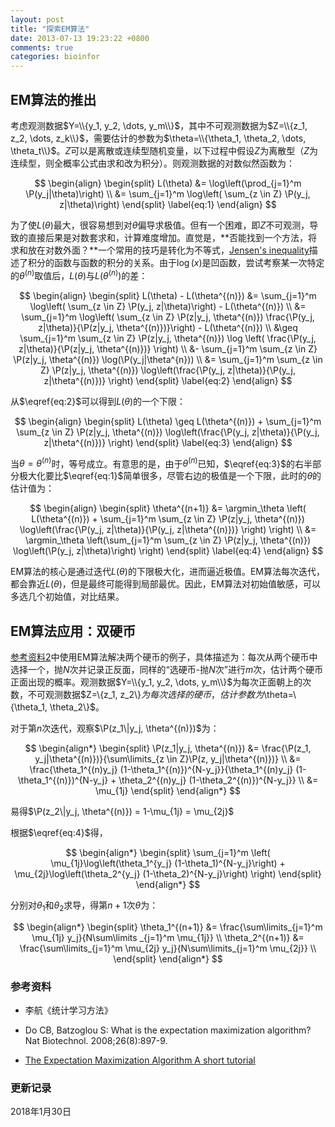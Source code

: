 ```yaml
---
layout: post
title: "探索EM算法"
date: 2013-07-13 19:23:22 +0800
comments: true
categories: bioinfor
---
```


<script type="text/x-mathjax-config">
MathJax.Hub.Config({
TeX: { equationNumbers: { autoNumber: "AMS" } }
});
</script>

$$
\newcommand{\P}{\mathrm{P}}
$$

$$
\DeclareMathOperator*{\argmin}{arg\,min} 
$$

## EM算法的推出 ##

考虑观测数据$Y=\\{y_1, y_2, \dots, y_m\\}$，其中不可观测数据为$Z=\\{z_1, z_2, \dots, z_k\\}$，需要估计的参数为$\theta=\\{\theta_1, \theta_2, \dots, \theta_t\\}$。$Z$可以是离散或连续型随机变量，以下过程中假设$Z$为离散型（$Z$为连续型，则全概率公式由求和改为积分）。则观测数据的对数似然函数为：

<!--more-->

$$
\begin{align}
\begin{split}
L(\theta) &= \log\left(\prod_{j=1}^m \P(y_j|\theta)\right) \\
&= \sum_{j=1}^m \log\left( \sum_{z \in Z} \P(y_j, z|\theta)\right)
\end{split}
\label{eq:1}
\end{align}
$$

为了使$L(\theta)$最大，很容易想到对$\theta$偏导求极值。但有一个困难，即$Z$不可观测，导致的直接后果是对数套求和，计算难度增加。直觉是，**否能找到一个方法，将求和放在对数外面？**一个常用的技巧是转化为不等式，[Jensen's inequality](https://en.wikipedia.org/wiki/Jensen%27s_inequality)描述了积分的函数与函数的积分的关系。由于$\log(x)$是凹函数，尝试考察某一次特定的$\theta^{(n)}$取值后，$L(\theta)$与$L(\theta^{(n)})$的差：

$$
\begin{align}
\begin{split}
L(\theta) - L(\theta^{(n)}) &= \sum_{j=1}^m \log\left( \sum_{z \in Z} \P(y_j, z|\theta)\right) - L(\theta^{(n)}) \\
&= \sum_{j=1}^m \log\left( \sum_{z \in Z} \P(z|y_j, \theta^{(n)}) \frac{\P(y_j, z|\theta)}{\P(z|y_j, \theta^{(n)})}\right) - L(\theta^{(n)}) \\
&\geq \sum_{j=1}^m  \sum_{z \in Z} \P(z|y_j, \theta^{(n)}) \log \left( \frac{\P(y_j, z|\theta)}{\P(z|y_j, \theta^{(n)})} \right) \\
&- \sum_{j=1}^m \sum_{z \in Z} \P(z|y_j, \theta^{(n)}) \log(\P(y_j|\theta^{n})) \\
&= \sum_{j=1}^m  \sum_{z \in Z} \P(z|y_j, \theta^{(n)}) \log\left(\frac{\P(y_j, z|\theta)}{\P(y_j, z|\theta^{(n)})} \right)
\end{split}
\label{eq:2}
\end{align}
$$

从$\eqref{eq:2}$可以得到$L(\theta)$的一个下限：

$$
\begin{align}
\begin{split}
L(\theta) \geq L(\theta^{(n)}) + \sum_{j=1}^m  \sum_{z \in Z} \P(z|y_j, \theta^{(n)}) \log\left(\frac{\P(y_j, z|\theta)}{\P(y_j, z|\theta^{(n)})} \right)
\end{split}
\label{eq:3}
\end{align}
$$

当$\theta=\theta^{(n)}$时，等号成立。有意思的是，由于$\theta^{(n)}$已知，$\eqref{eq:3}$的右半部分极大化要比$\eqref{eq:1}$简单很多，尽管右边的极值是一个下限，此时的$\theta$的估计值为：

$$
\begin{align}
\begin{split}
\theta^{(n+1)} &= \argmin_\theta \left( L(\theta^{(n)}) + \sum_{j=1}^m  \sum_{z \in Z} \P(z|y_j, \theta^{(n)}) \log\left(\frac{\P(y_j, z|\theta)}{\P(y_j, z|\theta^{(n)})} \right) \right) \\
&=  \argmin_\theta \left(\sum_{j=1}^m  \sum_{z \in Z} \P(z|y_j, \theta^{(n)}) \log\left(\P(y_j, z|\theta)\right) \right)
\end{split}
\label{eq:4}
\end{align}
$$

EM算法的核心是通过迭代$L(\theta)$的下限极大化，进而逼近极值。EM算法每次迭代，都会靠近$L(\theta)$，但是最终可能得到局部最优。因此，EM算法对初始值敏感，可以多选几个初始值，对比结果。


## EM算法应用：双硬币 ##

[参考资料2](#Ref)中使用EM算法解决两个硬币的例子，具体描述为：每次从两个硬币中选择一个，抛$N$次并记录正反面，同样的“选硬币-抛$N$次”进行$m$次，估计两个硬币正面出现的概率。观测数据$Y=\\{y_1, y_2, \dots, y_m\\}$为每次正面朝上的次数，不可观测数据$Z=\\{z_1, z_2\\\}$为每次选择的硬币，估计参数为$\theta=\\{\theta_1, \theta_2\\}$。

对于第$n$次迭代，观察$\P(z_1\|y_j, \theta^{(n)})$为：

$$
\begin{align*}
\begin{split}
\P(z_1|y_j, \theta^{(n)}) &= \frac{\P(z_1, y_j|\theta^{(n)})}{\sum\limits_{z \in Z}\P(z, y_j|\theta^{(n)})} \\
&= \frac{\theta_1^{(n)y_j} (1-\theta_1^{(n)})^{N-y_j}}{\theta_1^{(n)y_j} (1-\theta_1^{(n)})^{N-y_j} + \theta_2^{(n)y_j} (1-\theta_2^{(n)})^{N-y_j}} \\
&= \mu_{1j}
\end{split}
\end{align*}
$$

易得$\P(z_2\|y_j, \theta^{(n)}) = 1-\mu_{1j} = \mu_{2j}$

根据$\eqref{eq:4}$得，

$$
\begin{align*}
\begin{split}
\sum_{j=1}^m \left( \mu_{1j}\log\left(\theta_1^{y_j} (1-\theta_1)^{N-y_j}\right) + \mu_{2j}\log\left(\theta_2^{y_j} (1-\theta_2)^{N-y_j}\right) \right)
\end{split}
\end{align*}
$$

分别对$\theta_1$和$\theta_2$求导，得第$n+1$次$\theta$为：

$$
\begin{align*}
\begin{split}
\theta_1^{(n+1)} &= \frac{\sum\limits_{j=1}^m \mu_{1j} y_j}{N\sum\limits
_{j=1}^m \mu_{1j}} \\
\theta_2^{(n+1)} &= \frac{\sum\limits_{j=1}^m \mu_{2j} y_j}{N\sum\limits_{j=1}^m \mu_{2j}} \\
\end{split}
\end{align*}
$$

### <a id="Ref">参考资料</a> ###

* 李航《统计学习方法》

* Do CB, Batzoglou S: What is the expectation maximization algorithm? Nat Biotechnol. 2008;26(8):897-9. 

* [The Expectation Maximization Algorithm A short tutorial](https://www.cs.utah.edu/~piyush/teaching/EM_algorithm.pdf)


### 更新记录 ###

2018年1月30日

